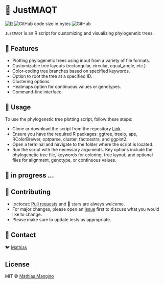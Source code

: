# :tanabata_tree: JustMAQT

[![R](https://img.shields.io/badge/R-276DC3?style=for-the-badge&logo=R&logoColor=white&labelColor=101010)](https://www.r-project.org/about.html)
![GitHub code size in bytes](https://img.shields.io/github/languages/code-size/mathiashole/JustMAQT?style=for-the-badge&labelColor=101010&color=white)
![GitHub](https://img.shields.io/github/license/mathiashole/GScissors?color=%23179287&style=for-the-badge&logoColor=white&labelColor=101010)

`JustMAQT` is an R script for customizing and visualizing phylogenetic trees.

## :book: Features

-   Plotting phylogenetic trees using input from a variety of file formats.
-   Customizable tree layouts (rectangular, circular, equal_angle, etc.).
-   Color-coding tree branches based on specified keywords.
-   Option to root the tree at a specified ID.
-   Clustering options 
-   Heatmaps option for continuous values or genotypes.
-   Command-line interface.

## :hammer: Usage

To use the phylogenetic tree plotting script, follow these steps:

-   Clone or download the script from the repository [Link](https://github.com/mathiashole/JustMAQT).
-   Ensure you have the required R packages: ggtree, treeio, ape, RColorBrewer, optparse, cluster, factoextra, and ggplot2.
-   Open a terminal and navigate to the folder where the script is located.
-   Run the script with the necessary arguments. Key options include the phylogenetic tree file, keywords for coloring, tree layout, and optional files for alignment, genotype, or continuous values.

## :hammer: in progress ...


## :sparkling_heart: Contributing

- :octocat: [Pull requests](https://github.com/mathiashole/JustMAQT/pulls) and :star2: stars are always welcome.
- For major changes, please open an [issue](https://github.com/mathiashole/JustMAQT/issues) first to discuss what you would like to change.
- Please make sure to update tests as appropriate.

## :mega: Contact

:bird: [Mathias](https://twitter.com/joaquinmangino)

## License
MIT &copy; [Mathias Mangino](https://github.com/mathiashole)